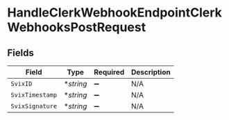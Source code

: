 # HandleClerkWebhookEndpointClerkWebhooksPostRequest


## Fields

| Field              | Type               | Required           | Description        |
| ------------------ | ------------------ | ------------------ | ------------------ |
| `SvixID`           | **string*          | :heavy_minus_sign: | N/A                |
| `SvixTimestamp`    | **string*          | :heavy_minus_sign: | N/A                |
| `SvixSignature`    | **string*          | :heavy_minus_sign: | N/A                |
